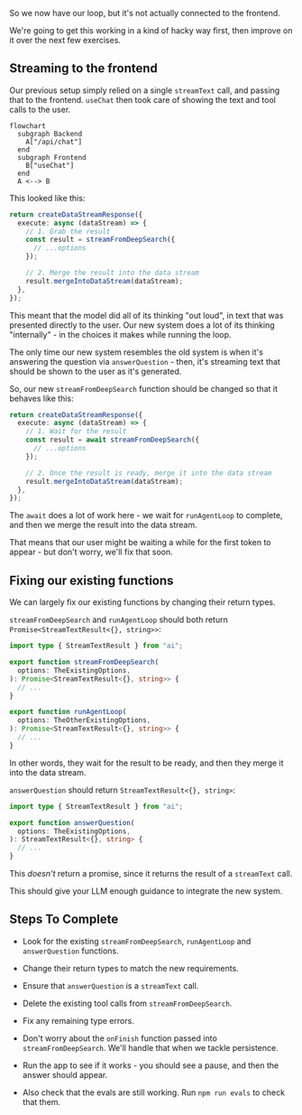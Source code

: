 So we now have our loop, but it's not actually connected to the frontend.

We're going to get this working in a kind of hacky way first, then improve on it over the next few exercises.

## Streaming to the frontend

Our previous setup simply relied on a single `streamText` call, and passing that to the frontend. `useChat` then took care of showing the text and tool calls to the user.

```mermaid
flowchart
  subgraph Backend
    A["/api/chat"]
  end
  subgraph Frontend
    B["useChat"]
  end
  A <--> B
```

This looked like this:

```ts
return createDataStreamResponse({
  execute: async (dataStream) => {
    // 1. Grab the result
    const result = streamFromDeepSearch({
      // ...options
    });

    // 2. Merge the result into the data stream
    result.mergeIntoDataStream(dataStream);
  },
});
```

This meant that the model did all of its thinking "out loud", in text that was presented directly to the user. Our new system does a lot of its thinking "internally" - in the choices it makes while running the loop.

The only time our new system resembles the old system is when it's answering the question via `answerQuestion` - then, it's streaming text that should be shown to the user as it's generated.

So, our new `streamFromDeepSearch` function should be changed so that it behaves like this:

```ts
return createDataStreamResponse({
  execute: async (dataStream) => {
    // 1. Wait for the result
    const result = await streamFromDeepSearch({
      // ...options
    });

    // 2. Once the result is ready, merge it into the data stream
    result.mergeIntoDataStream(dataStream);
  },
});
```

The `await` does a lot of work here - we wait for `runAgentLoop` to complete, and then we merge the result into the data stream.

That means that our user might be waiting a while for the first token to appear - but don't worry, we'll fix that soon.

## Fixing our existing functions

We can largely fix our existing functions by changing their return types.

`streamFromDeepSearch` and `runAgentLoop` should both return `Promise<StreamTextResult<{}, string>>`:

```ts
import type { StreamTextResult } from "ai";

export function streamFromDeepSearch(
  options: TheExistingOptions,
): Promise<StreamTextResult<{}, string>> {
  // ...
}

export function runAgentLoop(
  options: TheOtherExistingOptions,
): Promise<StreamTextResult<{}, string>> {
  // ...
}
```

In other words, they wait for the result to be ready, and then they merge it into the data stream.

`answerQuestion` should return `StreamTextResult<{}, string>`:

```ts
import type { StreamTextResult } from "ai";

export function answerQuestion(
  options: TheExistingOptions,
): StreamTextResult<{}, string> {
  // ...
}
```

This _doesn't_ return a promise, since it returns the result of a `streamText` call.

This should give your LLM enough guidance to integrate the new system.

## Steps To Complete

- Look for the existing `streamFromDeepSearch`, `runAgentLoop` and `answerQuestion` functions.

- Change their return types to match the new requirements.

- Ensure that `answerQuestion` is a `streamText` call.

- Delete the existing tool calls from `streamFromDeepSearch`.

- Fix any remaining type errors.

- Don't worry about the `onFinish` function passed into `streamFromDeepSearch`. We'll handle that when we tackle persistence.

- Run the app to see if it works - you should see a pause, and then the answer should appear.

- Also check that the evals are still working. Run `npm run evals` to check that them.
